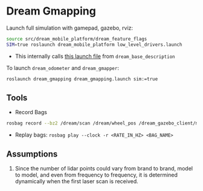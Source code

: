 # Dream Gmapping

Launch full simulation with gamepad, gazebo, rviz:
```bash
source src/dream_mobile_platform/dream_feature_flags
SIM=true roslaunch dream_mobile_platform low_level_drivers.launch
```
- This internally calls [this launch file](https://github.com/RicoJia/The-Dream-Robot/blob/master/src/dream_base_description/README.md#L9) from `dream_base_description`

To launch `dream_odometer` and `dream_gmapper`:
```bash
roslaunch dream_gmapping dream_gmapping.launch sim:=true
```
## Tools

- Record Bags

```bash
rosbag record --bz2 /dream/scan /dream/wheel_pos /dream_gazebo_client/map_groud_truth_pose /tf/ /tf_static
```

- Replay bags: `rosbag play --clock -r <RATE_IN_HZ> <BAG_NAME>`

## Assumptions

1. Since the number of lidar points could vary from brand to brand, model to model, and even from frequency to frequency,
   it is determined dynamically when the first laser scan is received.
